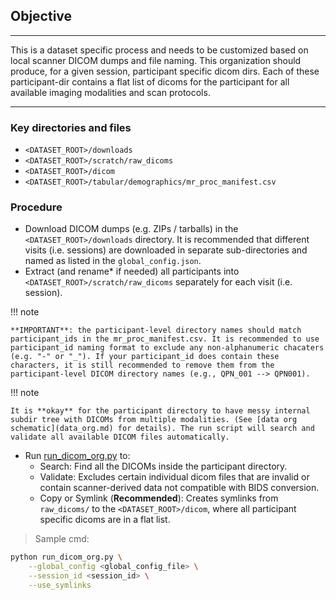 ## Objective

---

This is a dataset specific process and needs to be customized based on local scanner DICOM dumps and file naming. This organization should produce, for a given session, participant specific dicom dirs. Each of these participant-dir contains a flat list of dicoms for the participant for all available imaging modalities and scan protocols.

---
### Key directories and files

- `<DATASET_ROOT>/downloads`
- `<DATASET_ROOT>/scratch/raw_dicoms`
- `<DATASET_ROOT>/dicom`
- `<DATASET_ROOT>/tabular/demographics/mr_proc_manifest.csv`

### Procedure

- Download DICOM dumps (e.g. ZIPs / tarballs) in the `<DATASET_ROOT>/downloads` directory. It is recommended that different visits (i.e. sessions) are downloaded in separate sub-directories and named as listed in the `global_config.json`.
- Extract (and rename* if needed) all participants into `<DATASET_ROOT>/scratch/raw_dicoms` separately for each visit (i.e. session). 
  

!!! note

    **IMPORTANT**: the participant-level directory names should match participant_ids in the mr_proc_manifest.csv. It is recommended to use participant_id naming format to exclude any non-alphanumeric chacaters (e.g. "-" or "_"). If your participant_id does contain these characters, it is still recommended to remove them from the participant-level DICOM directory names (e.g., QPN_001 --> QPN001).  

!!! note

    It is **okay** for the participant directory to have messy internal subdir tree with DICOMs from multiple modalities. (See [data org schematic](data_org.md) for details). The run script will search and validate all available DICOM files automatically. 


- Run [run_dicom_org.py](https://github.com/neurodatascience/mr_proc/blob/main/workflow/dicom_org/run_dicom_org.py) to:
    - Search: Find all the DICOMs inside the participant directory. 
    - Validate: Excludes certain individual dicom files that are invalid or contain scanner-derived data not compatible with BIDS conversion.
    -  Copy or Symlink (**Recommended**): Creates symlinks from `raw_dicoms/` to the `<DATASET_ROOT>/dicom`, where all participant specific dicoms are in a flat list.

> Sample cmd:
```bash
python run_dicom_org.py \
    --global_config <global_config_file> \
    --session_id <session_id> \
    --use_symlinks 
```